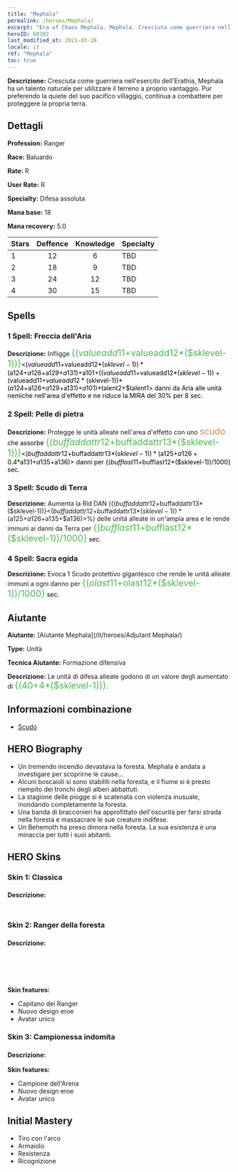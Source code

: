 ```yaml
---
title: "Mephala"
permalink: /heroes/Mephala/
excerpt: "Era of Chaos Mephala. Mephala. Cresciuta come guerriera nell'esercito dell'Erathia, Mephala ha un talento naturale per utilizzare il terreno a proprio vantaggio. Pur preferendo la quiete del suo pacifico villaggio, continua a combattere per proteggere la propria terra. "
heroID: 60302
last_modified_at: 2021-03-28
locale: it
ref: "Mephala"
toc: true
---
```

 **Descrizione:** Cresciuta come guerriera nell'esercito dell'Erathia, Mephala ha un talento naturale per utilizzare il terreno a proprio vantaggio. Pur preferendo la quiete del suo pacifico villaggio, continua a combattere per proteggere la propria terra. 
## Dettagli
 **Profession:** Ranger

 **Race:** Baluardo

 **Rate:** R

 **User Rate:** R

 **Specialty:** Difesa assoluta

 **Mana base:** 18

 **Mana recovery:** 5.0


  | Stars   |    Deffence    |    Knowledge   |      Specialty     |
  |---------|:---------------:|:---------------:|--------------------|
  |    1    | 12 | 6 | TBD |
  |    2    | 18 | 9 | TBD |
  |    3    | 24 | 12 | TBD |
  |    4    | 30 | 15 | TBD |

## Spells
### 1 Spell: Freccia dell'Aria
 **Descrizione:** Infligge <span style="color: #48b946;font-size:20px">{($valueadd11+$valueadd12*($sklevel-1))}</span><span style="color: black"><($valueadd11+$valueadd12*($sklevel-1))*($a124+$a126+$a129+$a131)+$a101+(($valueadd11+$valueadd12*($sklevel-1))+($valueadd11+$valueadd12*($sklevel-1))*($a124+$a126+$a129+$a131)+$a101)*$talent2+$talent1> danni da Aria alle unità nemiche nell'area d'effetto e ne riduce la MIRA del 30% per 8 sec.

### 2 Spell: Pelle di pietra
 **Descrizione:** Protegge le unità alleate nell'area d'effetto con uno <span style="color: #e07c44;font-size:20px">scudo</span><span style="color: black"> che assorbe <span style="color: #48b946;font-size:20px">{($buffaddattr12+$buffaddattr13*($sklevel-1))}</span><span style="color: black"><($buffaddattr12+$buffaddattr13*($sklevel-1))*($a125+$a126+0.4*$a131+$a135+$a136)> danni per {($bufflast11+$bufflast12*($sklevel-1))/1000} sec.

### 3 Spell: Scudo di Terra
 **Descrizione:** Aumenta la Rid DAN ({($buffaddattr12+$buffaddattr13*($sklevel-1))}<($buffaddattr12+$buffaddattr13*($sklevel-1))*($a125+$a126+$a135+$a136)>%) delle unità alleate in un'ampia area e le rende immuni ai danni da Terra per <span style="color: #48b946;font-size:20px">{($bufflast11+$bufflast12*($sklevel-1))/1000}</span><span style="color: black"> sec.

### 4 Spell: Sacra egida
 **Descrizione:** Evoca 1 Scudo protettivo gigantesco che rende le unità alleate immuni a ogni danno per <span style="color: #48b946;font-size:20px">{($olast11+$olast12*($sklevel-1))/1000}</span><span style="color: black"> sec.


## Aiutante

 **Aiutante:**  [Aiutante Mephala](/it/heroes/Adjutant Mephala/) 

 **Type:**  Unità 

 **Tecnica Aiutante:**  Formazione difensiva 

 **Descrizione:** Le unità di difesa alleate godono di un valore degli <scudi> aumentato di <span style="color: #48b946;font-size:20px">{(40+4*($sklevel-1))}</span><span style="color: black">.

## Informazioni combinazione

* [Scudo](/it/combination/Scudo/) 

## HERO Biography
   - Un tremendo incendio devastava la foresta. Mephala è andata a investigare per scoprirne le cause...
   - Alcuni boscaioli si sono stabiliti nella foresta, e il fiume si è presto riempito dei tronchi degli alberi abbattuti.
   - La stagione delle piogge si è scatenata con violenza inusuale, inondando completamente la foresta.
   - Una banda di bracconieri ha approfittato dell'oscurità per farsi strada nella foresta e massacrare le sue creature indifese.
   - Un Behemoth ha preso dimora nella foresta. La sua esistenza è una minaccia per tutti i suoi abitanti.

## HERO Skins
### Skin 1: **Classica**

 **Descrizione:** <span style="color: #ffffff;font-size:20px">Proteggere i deboli è la mia natura. Il coraggio è lo scudo migliore contro il male! </span>


### Skin 2: **Ranger della foresta**

 **Descrizione:** <span style="color: #ffffff;font-size:20px">Affamata ed esausta, Mephala cadde svenuta nella foresta. Gli animali che aveva difeso con coraggio le portarono frutta e acqua di fonte, per ringraziarla delle sue fatiche. </span>

 **Skin features:** 

   - Capitano dei Ranger
   - Nuovo design eroe
   - Avatar unico

### Skin 3: **Campionessa indomita**

 **Descrizione:** <span style="color: #ffffff;font-size:20px">Eroe tra gli eroi... Campione dell'Arena! </span>

 **Skin features:** 

   - Campione dell'Arena
   - Nuovo design eroe
   - Avatar unico


## Initial Mastery
   - Tiro con l'arco
   - Armaiolo
   - Resistenza
   - Ricognizione
